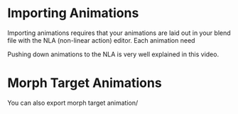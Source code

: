 # Importing Animations
Importing animations requires that your animations are laid out in your blend file with the NLA (non-linear action) editor. Each animation need 

Pushing down animations to the NLA is very well explained in this video. 

# Morph Target Animations
You can also export morph target animation/